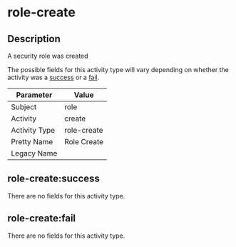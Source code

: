 role-create
===========

Description
-----------
A security role was created

The possible fields for this activity type will vary depending on whether the activity was a [success](#role-createsuccess) or a [fail](#role-createfail).

| Parameter     | Value       |
| ------------- | ----------- |
| Subject       | role        |
| Activity      | create      |
| Activity Type | role-create |
| Pretty Name   | Role Create |
| Legacy Name   |             |

role-create:success
-------------------

There are no fields for this activity type.


role-create:fail
----------------

There are no fields for this activity type.
